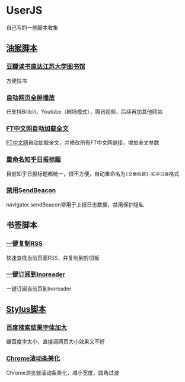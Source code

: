 # UserJS

自己写的一些脚本收集

## [油猴脚本](https://www.tampermonkey.net/)

### [豆瓣读书直达江苏大学图书馆](https://greasyfork.org/zh-CN/scripts/373109-豆瓣读书直达江苏大学图书馆)

方便找书

### [自动网页全屏播放](https://greasyfork.org/zh-CN/scripts/384233-自动网页全屏播放)

已支持Bilibili，Youtube（剧场模式），腾讯视频，后续再加其他网站

### [FT中文网自动加载全文](https://greasyfork.org/zh-CN/scripts/400917-ft中文网自动加载全文)

[FT中文网](http://www.ftchinese.com)自动加载全文，并修改所有FT中文网链接，增加全文参数

### [重命名知乎日报标题](https://greasyfork.org/zh-CN/scripts/405276-%E4%BF%AE%E6%94%B9%E7%9F%A5%E4%B9%8E%E6%97%A5%E6%8A%A5%E6%A0%87%E9%A2%98)

目前知乎日报标题都统一，很不方便，自动重命名为`[文章标题]-知乎日报`格式

### [禁用SendBeacon](https://greasyfork.org/zh-CN/scripts/435663-%E7%A6%81%E7%94%A8sendbeacon)

navigator.sendBeacon常用于上报日志数据，禁用保护隐私

## 书签脚本

### [一键复制RSS](https://blog.xlab.app/p/2d708812/)

快速查找当前页面RSS，并复制到剪切板

### [一键订阅到Inoreader](https://blog.xlab.app/p/dd73704/)

一键订阅当前页到Inoreader

## [Stylus脚本](https://add0n.com/stylus.html)

### [百度搜索结果字体加大](https://userstyles.org/styles/161453/baidu-search-font-size)

嫌百度字太小，直接调网页大小效果又不好

### [Chrome滚动条美化](https://userstyles.org/styles/161455/chrome-scrollbar-beautify)

Chrome浏览器滚动条美化，减小宽度，圆角过渡